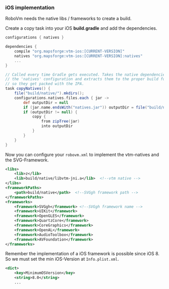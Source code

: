 ### iOS implementation


RoboVm needs the native libs / frameworks to create a build.

Create a copy task into your iOS **build.gradle** and add the dependencies.

```groovy
configurations { natives }

dependencies {
    compile "org.mapsforge:vtm-ios:[CURRENT-VERSION]"
    natives "org.mapsforge:vtm-ios:[CURRENT-VERSION]:natives"
    ...
}

// Called every time Gradle gets executed. Takes the native dependencies of
// the 'natives' configuration and extracts them to the proper build folders
// so they get packed with the IPA.
task copyNatives() {
    file("build/native/").mkdirs();
    configurations.natives.files.each { jar ->
        def outputDir = null
        if (jar.name.endsWith("natives.jar")) outputDir = file("build/native/")
        if (outputDir != null) {
            copy {
                from zipTree(jar)
                into outputDir
            }
        }
    }
}
```

Now you can configure your `robovm.xml` to implement the vtm-natives and the SVG-Framework.

```xml
<libs>
    <lib>z</lib>
    <lib>build/native/libvtm-jni.a</lib>  <!--vtm native -->
</libs>
<frameworkPaths>
    <path>build/native</path>  <!--SVGgh framework path -->
</frameworkPaths>
<frameworks>
    <framework>SVGgh</framework> <!--SVGgh framework name -->
    <framework>UIKit</framework>
    <framework>OpenGLES</framework>
    <framework>QuartzCore</framework>
    <framework>CoreGraphics</framework>
    <framework>OpenAL</framework>
    <framework>AudioToolbox</framework>
    <framework>AVFoundation</framework>
</frameworks>
```

Remember the implementation of a iOS framework is possible since iOS 8.
So we must set the min iOS-Version at `Info.plist.xml`.

```xml
<dict>
    <key>MinimumOSVersion</key>
    <string>8.0</string>
    ...
```
